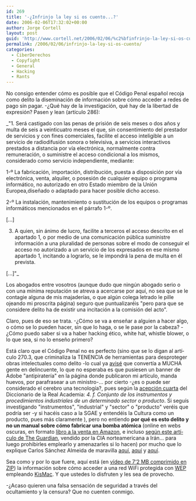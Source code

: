 ```yaml
---
id: 269
title: '-¿Infrinjo la ley si os cuento...?'
date: 2006-02-06T17:32:02+00:00
author: Jorge Cortell
layout: post
guid: 'http://www.cortell.net/2006/02/06/%c2%bfinfrinjo-la-ley-si-os-cuento/'
permalink: /2006/02/06/infrinjo-la-ley-si-os-cuento/
categories:
  - CiberDerechos
  - Copyfight
  - General
  - Hacking
  - Rants
---
```

No consigo entender cómo es posible que el Código Penal español recoja como delito la diseminación de información sobre cómo acceder a redes de pago sin pagar. -¿Qué hay de la investigación, qué hay de la libertad de expresión? Pasen y lean (artí­culo 286):

_"1. Será castigado con las penas de prisión de seis meses o dos años y multa de seis a veinticuatro meses el que, sin consentimiento del prestador de servicios y con fines comerciales, facilite el acceso inteligible a un servicio de radiodifusión sonora o televisiva, a servicios interactivos prestados a distancia por ví­a electrónica, normalmente contra remuneración, o suministre el acceso condicional a los mismos, considerado como servicio independiente, mediante:
  
1-º La fabricación, importación, distribución, puesta a disposición por ví­a electrónica, venta, alquiler, o posesión de cualquier equipo o programa informático, no autorizado en otro Estado miembro de la Unión Europea,diseñado o adaptado para hacer posible dicho acceso.
  
2-º La instalación, mantenimiento o sustitución de los equipos o programas informáticos mencionados en el párrafo 1-º.
  
[...]
  
3. A quien, sin ánimo de lucro, facilite a terceros el acceso descrito en el apartado 1, o por medio de una comunicación pública suministre información a una pluralidad de personas sobre el modo de conseguir el acceso no autorizado a un servicio de los expresados en ese mismo apartado 1, incitando a lograrlo, se le impondrá la pena de multa en él prevista.
  
[...]"_

Los abogados entre vosotros (aunque dudo que ningún abogado serio o con una mí­nima reputación se atreva a acercarse por aquí­, no sea que se le contagie alguna de mis majaderí­as, o que algún colega letrado le pille ojeando mi proscrita página) seguro que puntualizaréis "pero para que se considere delito ha de existir una incitación a la comisión del acto".

Claro, pues de eso se trata. -¿Cómo se va a enseñar a alguien a hacer algo, o cómo se lo pueden hacer, sin que lo haga, o se le pase por la cabeza? -¿Cómo puedo saber si va a haber hacking ético, white hat, whistle blower, o lo que sea, si no lo enseño primero?

Está claro que el Código Penal no es perfecto (sino que se lo digan al artí­culo 270.3, que criminaliza la TENENCIA de herramientas para desproteger obras intelectuales como delito -lo cual ya [avisé](http://www.faq-mac.com/mt/archives/009835.php) que convertí­a a MUCHA gente en delincuente, lo que no esperaba es que pusiesen un banner de Adobe "antipiraterí­a" en la página donde publicaron mi artí­culo, manda huevos, por parafrasear a un ministro-... por cierto -¿es o puede ser considerado el cerebro una tecnologí­a?, pues según la [acepción cuarta](http://buscon.rae.es/draeI/SrvltGUIBusUsual?LEMA=tecnologí­a&TIPO_HTML=2&FORMATO=ampliado&sourceid=mozilla-search) del Diccionario de la Real Academia: _4. f. Conjunto de los instrumentos y procedimientos industriales de un determinado sector o producto_. Si seguí­s investigando "instrumentos", "industrial" y "sector" o "producto" veréis que podrí­a ser -y si hacéis caso a la SGAE y entendéis la Cultura como un producto, pues más claramente ), pero no entiendo **por qué es esto delito y no un manual sobre cómo fabricar una bomba atómica** (online en webs oscuras, en formato [libro a la venta en Amazon](http://www.amazon.com/gp/product/1560256036/103-9338316-6833466?v=glance&n=283155), e incluso [según este artí­culo de The Guardian](http://www.guardian.co.uk/iran/story/0,12858,1678220,00.html), vendido por la CIA norteamericana a Irán... para luego prohibirles emplearlo y amenazarles si lo hacen) por mucho que lo explique Carlos Sánchez Almeida de maravilla [aquí­](http://republicainternet.blogspot.com/2004/11/las-herramientas-prohibidas.html), [aquí­](http://www.rebelion.org/cibercensura/almeida010203.htm) y [aquí­](http://www.lainsignia.org/2004/julio/cyt_003.htm).

Sea como y por lo que fuere, aquí­ está (en [ví­deo de 7‘2 MB comprimido en ZIP](http://homepage.mac.com/brianstucki/.Public/kismac.zip)) la información sobre cómo acceder a una red WiFi protegida con [WEP](http://en.wikipedia.org/wiki/WEP) empleando [KisMac](http://kismac.de/). Y que ustedes lo disfruten y les sea de provecho.

-¿Acaso quieren una falsa sensación de seguridad a través del ocultamiento y la censura? Que no cuenten conmigo.